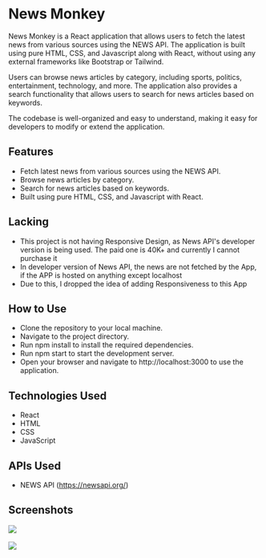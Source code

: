 # News Monkey
News Monkey is a React application that allows users to fetch the latest news from various sources using the NEWS API. The application is built using pure HTML, CSS, and Javascript along with React, without using any external frameworks like Bootstrap or Tailwind.

Users can browse news articles by category, including sports, politics, entertainment, technology, and more. The application also provides a search functionality that allows users to search for news articles based on keywords.

The codebase is well-organized and easy to understand, making it easy for developers to modify or extend the application.

## Features
- Fetch latest news from various sources using the NEWS API.
- Browse news articles by category.
- Search for news articles based on keywords.
- Built using pure HTML, CSS, and Javascript with React.

## Lacking
- This project is not having Responsive Design, as News API's developer version is being used. The paid one is 40K+ and currently I cannot purchase it
- In developer version of News API, the news are not fetched by the App, if the APP is hosted on anything except localhost 
- Due to this, I dropped the idea of adding Responsiveness to this App 

## How to Use
- Clone the repository to your local machine.
- Navigate to the project directory.
- Run npm install to install the required dependencies.
- Run npm start to start the development server.
- Open your browser and navigate to http://localhost:3000 to use the application.

## Technologies Used
- React
- HTML
- CSS
- JavaScript

## APIs Used
- NEWS API (https://newsapi.org/)

## Screenshots
<img src='screenshots/one.png'>
<br></br>
<img src='screenshots/two.png'>
